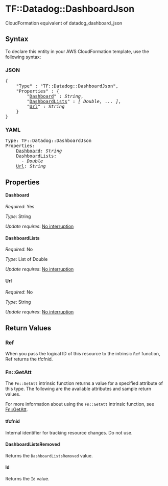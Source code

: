 # TF::Datadog::DashboardJson

CloudFormation equivalent of datadog_dashboard_json

## Syntax

To declare this entity in your AWS CloudFormation template, use the following syntax:

### JSON

<pre>
{
    "Type" : "TF::Datadog::DashboardJson",
    "Properties" : {
        "<a href="#dashboard" title="Dashboard">Dashboard</a>" : <i>String</i>,
        "<a href="#dashboardlists" title="DashboardLists">DashboardLists</a>" : <i>[ Double, ... ]</i>,
        "<a href="#url" title="Url">Url</a>" : <i>String</i>
    }
}
</pre>

### YAML

<pre>
Type: TF::Datadog::DashboardJson
Properties:
    <a href="#dashboard" title="Dashboard">Dashboard</a>: <i>String</i>
    <a href="#dashboardlists" title="DashboardLists">DashboardLists</a>: <i>
      - Double</i>
    <a href="#url" title="Url">Url</a>: <i>String</i>
</pre>

## Properties

#### Dashboard

_Required_: Yes

_Type_: String

_Update requires_: [No interruption](https://docs.aws.amazon.com/AWSCloudFormation/latest/UserGuide/using-cfn-updating-stacks-update-behaviors.html#update-no-interrupt)

#### DashboardLists

_Required_: No

_Type_: List of Double

_Update requires_: [No interruption](https://docs.aws.amazon.com/AWSCloudFormation/latest/UserGuide/using-cfn-updating-stacks-update-behaviors.html#update-no-interrupt)

#### Url

_Required_: No

_Type_: String

_Update requires_: [No interruption](https://docs.aws.amazon.com/AWSCloudFormation/latest/UserGuide/using-cfn-updating-stacks-update-behaviors.html#update-no-interrupt)

## Return Values

### Ref

When you pass the logical ID of this resource to the intrinsic `Ref` function, Ref returns the tfcfnid.

### Fn::GetAtt

The `Fn::GetAtt` intrinsic function returns a value for a specified attribute of this type. The following are the available attributes and sample return values.

For more information about using the `Fn::GetAtt` intrinsic function, see [Fn::GetAtt](https://docs.aws.amazon.com/AWSCloudFormation/latest/UserGuide/intrinsic-function-reference-getatt.html).

#### tfcfnid

Internal identifier for tracking resource changes. Do not use.

#### DashboardListsRemoved

Returns the <code>DashboardListsRemoved</code> value.

#### Id

Returns the <code>Id</code> value.

